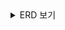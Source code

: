 


<details>
<summary>ERD 보기</summary>

![ERD]([https://github.com/user-attachments/assets/d651e969-9b17-499a-a615-15eec76ca1d8](https://github.com/user-attachments/assets/6560db4c-1f53-45ad-b6f4-b11c72ec128a))

</details>
